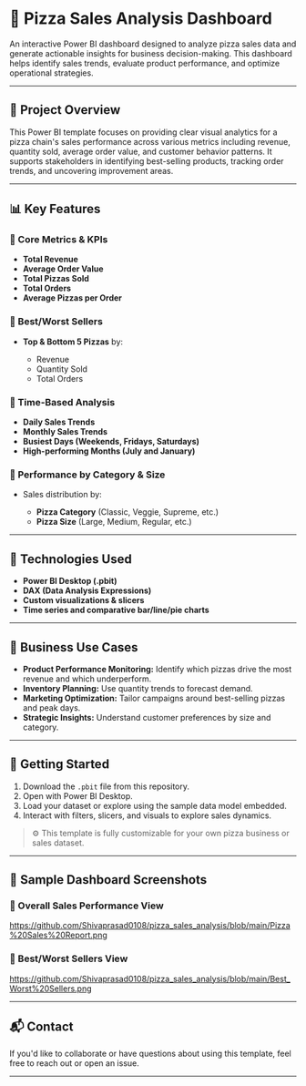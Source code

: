 # 🍕 Pizza Sales Analysis Dashboard

An interactive Power BI dashboard designed to analyze pizza sales data and generate actionable insights for business decision-making. This dashboard helps identify sales trends, evaluate product performance, and optimize operational strategies.

---

## 📌 Project Overview

This Power BI template focuses on providing clear visual analytics for a pizza chain's sales performance across various metrics including revenue, quantity sold, average order value, and customer behavior patterns. It supports stakeholders in identifying best-selling products, tracking order trends, and uncovering improvement areas.

---

## 📊 Key Features

### 🔹 Core Metrics & KPIs

* **Total Revenue**
* **Average Order Value**
* **Total Pizzas Sold**
* **Total Orders**
* **Average Pizzas per Order**

### 🔹 Best/Worst Sellers

* **Top & Bottom 5 Pizzas** by:

  * Revenue
  * Quantity Sold
  * Total Orders

### 🔹 Time-Based Analysis

* **Daily Sales Trends**
* **Monthly Sales Trends**
* **Busiest Days (Weekends, Fridays, Saturdays)**
* **High-performing Months (July and January)**

### 🔹 Performance by Category & Size

* Sales distribution by:

  * **Pizza Category** (Classic, Veggie, Supreme, etc.)
  * **Pizza Size** (Large, Medium, Regular, etc.)

---

## 🧰 Technologies Used

* **Power BI Desktop (.pbit)**
* **DAX (Data Analysis Expressions)**
* **Custom visualizations & slicers**
* **Time series and comparative bar/line/pie charts**

---

## 💼 Business Use Cases

* **Product Performance Monitoring:** Identify which pizzas drive the most revenue and which underperform.
* **Inventory Planning:** Use quantity trends to forecast demand.
* **Marketing Optimization:** Tailor campaigns around best-selling pizzas and peak days.
* **Strategic Insights:** Understand customer preferences by size and category.

---

## 🚀 Getting Started

1. Download the `.pbit` file from this repository.
2. Open with Power BI Desktop.
3. Load your dataset or explore using the sample data model embedded.
4. Interact with filters, slicers, and visuals to explore sales dynamics.

> ⚙️ This template is fully customizable for your own pizza business or sales dataset.

---

## 📸 Sample Dashboard Screenshots


### 📍 Overall Sales Performance View

https://github.com/Shivaprasad0108/pizza_sales_analysis/blob/main/Pizza%20Sales%20Report.png

### 📍 Best/Worst Sellers View

https://github.com/Shivaprasad0108/pizza_sales_analysis/blob/main/Best_Worst%20Sellers.png


---

## 📬 Contact

If you'd like to collaborate or have questions about using this template, feel free to reach out or open an issue.

---
